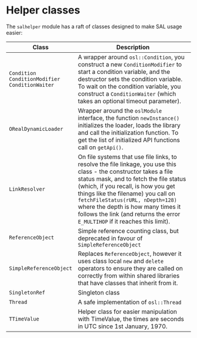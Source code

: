 # Helper classes

The `salhelper` module has a raft of classes designed to make SAL usage easier:

| Class                                                                                             | Description                                                                                                                                                                                                                                                                                                                                                                                        |
| ------------------------------------------------------------------------------------------------- | -------------------------------------------------------------------------------------------------------------------------------------------------------------------------------------------------------------------------------------------------------------------------------------------------------------------------------------------------------------------------------------------------- |
| <p><code>Condition</code><br> <code>ConditionModifier</code><br> <code>ConditionWaiter</code></p> | A wrapper around `osl::Condition`, you construct a new `ConditionModifier` to start a condition variable, and the destructor sets the condition variable. To wait on the condition variable, you construct a `ConditionWaiter` (which takes an optional timeout parameter).                                                                                                                        |
| `ORealDynamicLoader`                                                                              | Wrapper around the `oslModule` interface, the function `newInstance()` initializes the loader, loads the library and call the initialization function. To get the list of initialized API functions call on `getApi()`.                                                                                                                                                                            |
| `LinkResolver`                                                                                    | On file systems that use file links, to resolve the file linkage, you use this class - the constructor takes a file status mask, and to fetch the file status (which, if you recall, is how you get things like the filename) you call on `fetchFileStatus(rURL, nDepth=128)` where the depth is how many times it follows the link (and returns the error `E_MULTIHOP` if it reaches this limit). |
| `ReferenceObject`                                                                                 | Simple reference counting class, but deprecated in favour of `SimpleReferenceObject`                                                                                                                                                                                                                                                                                                               |
| `SimpleReferenceObject`                                                                           | Replaces `ReferenceObject`, however it uses class local `new` and `delete` operators to ensure they are called on correctly from within shared libraries that have classes that inherit from it.                                                                                                                                                                                                   |
| `SingletonRef`                                                                                    | Singleton class                                                                                                                                                                                                                                                                                                                                                                                    |
| `Thread`                                                                                          | A safe implementation of `osl::Thread`                                                                                                                                                                                                                                                                                                                                                             |
| `TTimeValue`                                                                                      | Helper class for easier manipulation with TimeValue, the times are seconds in UTC since 1st January, 1970.                                                                                                                                                                                                                                                                                         |
